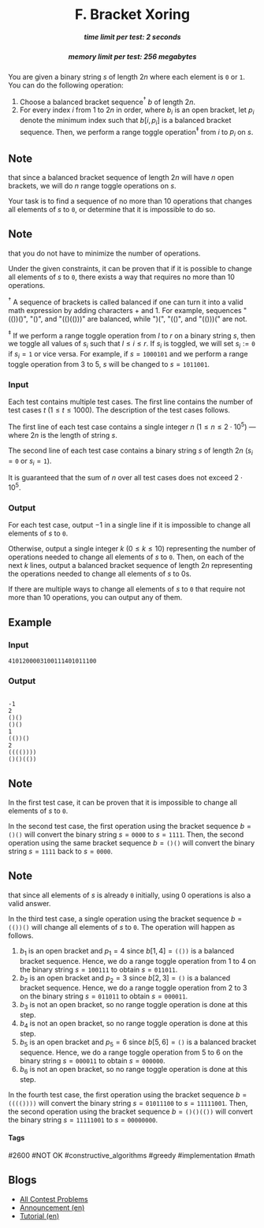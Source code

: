 <h1 style='text-align: center;'> F. Bracket Xoring</h1>

<h5 style='text-align: center;'>time limit per test: 2 seconds</h5>
<h5 style='text-align: center;'>memory limit per test: 256 megabytes</h5>

You are given a binary string $s$ of length $2n$ where each element is $\mathtt{0}$ or $\mathtt{1}$. You can do the following operation:

1. Choose a balanced bracket sequence$^\dagger$ $b$ of length $2n$.
2. For every index $i$ from $1$ to $2n$ in order, where $b_i$ is an open bracket, let $p_i$ denote the minimum index such that $b[i,p_i]$ is a balanced bracket sequence. Then, we perform a range toggle operation$^\ddagger$ from $i$ to $p_i$ on $s$. 
## Note

 that since a balanced bracket sequence of length $2n$ will have $n$ open brackets, we will do $n$ range toggle operations on $s$.

Your task is to find a sequence of no more than $10$ operations that changes all elements of $s$ to $\mathtt{0}$, or determine that it is impossible to do so. 
## Note

 that you do not have to minimize the number of operations.

Under the given constraints, it can be proven that if it is possible to change all elements of $s$ to $\mathtt{0}$, there exists a way that requires no more than $10$ operations.

$^\dagger$ A sequence of brackets is called balanced if one can turn it into a valid math expression by adding characters $+$ and $1$. For example, sequences "(())()", "()", and "(()(()))" are balanced, while ")(", "(()", and "(()))(" are not.

$^\ddagger$ If we perform a range toggle operation from $l$ to $r$ on a binary string $s$, then we toggle all values of $s_i$ such that $l \leq i \leq r$. If $s_i$ is toggled, we will set $s_i := \mathtt{0}$ if $s_i = \mathtt{1}$ or vice versa. For example, if $s=\mathtt{1000101}$ and we perform a range toggle operation from $3$ to $5$, $s$ will be changed to $s=\mathtt{1011001}$.

### Input

Each test contains multiple test cases. The first line contains the number of test cases $t$ ($1 \le t \le 1000$). The description of the test cases follows.

The first line of each test case contains a single integer $n$ ($1 \le n \le 2\cdot 10^5$) — where $2n$ is the length of string $s$.

The second line of each test case contains a binary string $s$ of length $2n$ ($s_i = \mathtt{0}$ or $s_i = \mathtt{1}$).

It is guaranteed that the sum of $n$ over all test cases does not exceed $2\cdot 10^5$.

### Output

For each test case, output $-1$ in a single line if it is impossible to change all elements of $s$ to $\mathtt{0}$.

Otherwise, output a single integer $k$ ($0 \le k \le 10$) representing the number of operations needed to change all elements of $s$ to $\mathtt{0}$. Then, on each of the next $k$ lines, output a balanced bracket sequence of length $2n$ representing the operations needed to change all elements of $s$ to $0$s.

If there are multiple ways to change all elements of $s$ to $\mathtt{0}$ that require not more than $10$ operations, you can output any of them.

## Example

### Input


```text
4101200003100111401011100
```
### Output

```text

-1
2
()()
()()
1
(())()
2
(((())))
()()(())

```
## Note

In the first test case, it can be proven that it is impossible to change all elements of $s$ to $\mathtt{0}$.

In the second test case, the first operation using the bracket sequence $b = \mathtt{()()}$ will convert the binary string $s=\mathtt{0000}$ to $s=\mathtt{1111}$. Then, the second operation using the same bracket sequence $b = \mathtt{()()}$ will convert the binary string $s=\mathtt{1111}$ back to $s=\mathtt{0000}$. 
## Note

 that since all elements of $s$ is already $\mathtt{0}$ initially, using $0$ operations is also a valid answer.

In the third test case, a single operation using the bracket sequence $b = \mathtt{(())()}$ will change all elements of $s$ to $\mathtt{0}$. The operation will happen as follows.

1. $b_1$ is an open bracket and $p_1 = 4$ since $b[1,4]=\mathtt{(())}$ is a balanced bracket sequence. Hence, we do a range toggle operation from $1$ to $4$ on the binary string $s = \mathtt{100111}$ to obtain $s = \mathtt{011011}$.
2. $b_2$ is an open bracket and $p_2 = 3$ since $b[2,3]=\mathtt{()}$ is a balanced bracket sequence. Hence, we do a range toggle operation from $2$ to $3$ on the binary string $s = \mathtt{011011}$ to obtain $s = \mathtt{000011}$.
3. $b_3$ is not an open bracket, so no range toggle operation is done at this step.
4. $b_4$ is not an open bracket, so no range toggle operation is done at this step.
5. $b_5$ is an open bracket and $p_5 = 6$ since $b[5,6]=\mathtt{()}$ is a balanced bracket sequence. Hence, we do a range toggle operation from $5$ to $6$ on the binary string $s = \mathtt{000011}$ to obtain $s = \mathtt{000000}$.
6. $b_6$ is not an open bracket, so no range toggle operation is done at this step.

In the fourth test case, the first operation using the bracket sequence $b = \mathtt{(((())))}$ will convert the binary string $s = \mathtt{01011100}$ to $s = \mathtt{11111001}$. Then, the second operation using the bracket sequence $b = \mathtt{()()(())}$ will convert the binary string $s = \mathtt{11111001}$ to $s=\mathtt{00000000}$.



#### Tags 

#2600 #NOT OK #constructive_algorithms #greedy #implementation #math 

## Blogs
- [All Contest Problems](../CodeTON_Round_7_(Div._1_+_Div._2,_Rated,_Prizes!).md)
- [Announcement (en)](../blogs/Announcement_(en).md)
- [Tutorial (en)](../blogs/Tutorial_(en).md)
